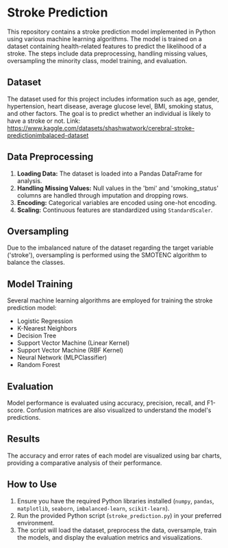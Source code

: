 # Stroke Prediction

This repository contains a stroke prediction model implemented in Python using various machine learning algorithms. The model is trained on a dataset containing health-related features to predict the likelihood of a stroke. The steps include data preprocessing, handling missing values, oversampling the minority class, model training, and evaluation.

## Dataset
The dataset used for this project includes information such as age, gender, hypertension, heart disease, average glucose level, BMI, smoking status, and other factors. The goal is to predict whether an individual is likely to have a stroke or not. Link: https://www.kaggle.com/datasets/shashwatwork/cerebral-stroke-predictionimbalaced-dataset

## Data Preprocessing
1. **Loading Data:** The dataset is loaded into a Pandas DataFrame for analysis.
2. **Handling Missing Values:** Null values in the 'bmi' and 'smoking_status' columns are handled through imputation and dropping rows.
3. **Encoding:** Categorical variables are encoded using one-hot encoding.
4. **Scaling:** Continuous features are standardized using `StandardScaler`.

## Oversampling
Due to the imbalanced nature of the dataset regarding the target variable ('stroke'), oversampling is performed using the SMOTENC algorithm to balance the classes.

## Model Training
Several machine learning algorithms are employed for training the stroke prediction model:
- Logistic Regression
- K-Nearest Neighbors
- Decision Tree
- Support Vector Machine (Linear Kernel)
- Support Vector Machine (RBF Kernel)
- Neural Network (MLPClassifier)
- Random Forest

## Evaluation
Model performance is evaluated using accuracy, precision, recall, and F1-score. Confusion matrices are also visualized to understand the model's predictions.

## Results
The accuracy and error rates of each model are visualized using bar charts, providing a comparative analysis of their performance.

## How to Use
1. Ensure you have the required Python libraries installed (`numpy`, `pandas`, `matplotlib`, `seaborn`, `imbalanced-learn`, `scikit-learn`).
2. Run the provided Python script (`stroke_prediction.py`) in your preferred environment.
3. The script will load the dataset, preprocess the data, oversample, train the models, and display the evaluation metrics and visualizations.
